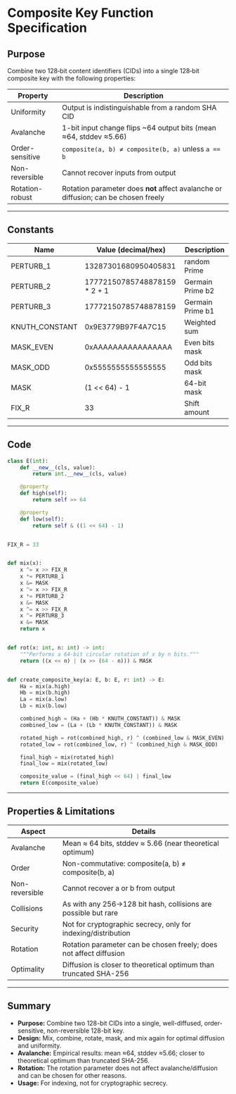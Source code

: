 # Composite Key Function Specification

## Purpose

Combine two 128‑bit content identifiers (CIDs) into a single 128‑bit composite key with the following properties:

| Property           | Description                                                                 |
|--------------------|-----------------------------------------------------------------------------|
| Uniformity         | Output is indistinguishable from a random SHA CID                       |
| Avalanche          | 1-bit input change flips ~64 output bits (mean ≈64, stddev ≈5.66)           |
| Order-sensitive    | `composite(a, b) ≠ composite(b, a)` unless `a == b`                         |
| Non-reversible     | Cannot recover inputs from output                                           |
| Rotation-robust    | Rotation parameter does **not** affect avalanche or diffusion; can be chosen freely |

---

## Constants

| Name            | Value (decimal/hex)                | Description                    |
|-----------------|------------------------------------|--------------------------------|
| PERTURB_1       | 13287301680950405831               | random Prime                   |
| PERTURB_2       | 17772150785748878159 * 2 + 1       | Germain Prime b2               |
| PERTURB_3       | 17772150785748878159               | Germain Prime b1               |
| KNUTH_CONSTANT  | 0x9E3779B97F4A7C15                 | Weighted sum                   |
| MASK_EVEN       | 0xAAAAAAAAAAAAAAAA                 | Even bits mask                 |
| MASK_ODD        | 0x5555555555555555                 | Odd bits mask                  |
| MASK            | (1 << 64) - 1                      | 64-bit mask                    |
| FIX_R           | 33                                 | Shift amount                   |

---

## Code

```python
class E(int):
    def __new__(cls, value):
        return int.__new__(cls, value)

    @property
    def high(self):
        return self >> 64

    @property
    def low(self):
        return self & ((1 << 64) - 1)


FIX_R = 33


def mix(x):
    x ^= x >> FIX_R
    x *= PERTURB_1
    x &= MASK
    x ^= x >> FIX_R
    x *= PERTURB_2
    x &= MASK
    x ^= x >> FIX_R
    x ^= PERTURB_3
    x &= MASK
    return x


def rot(x: int, n: int) -> int:
    """Performs a 64-bit circular rotation of x by n bits."""
    return ((x << n) | (x >> (64 - n))) & MASK


def create_composite_key(a: E, b: E, r: int) -> E:
    Ha = mix(a.high)
    Hb = mix(b.high)
    La = mix(a.low)
    Lb = mix(b.low)

    combined_high = (Ha + (Hb * KNUTH_CONSTANT)) & MASK
    combined_low = (La + (Lb * KNUTH_CONSTANT)) & MASK

    rotated_high = rot(combined_high, r) ^ (combined_low & MASK_EVEN)
    rotated_low = rot(combined_low, r) ^ (combined_high & MASK_ODD)

    final_high = mix(rotated_high)
    final_low = mix(rotated_low)

    composite_value = (final_high << 64) | final_low
    return E(composite_value)

```



---

## Properties & Limitations

| Aspect         | Details                                                                 |
|----------------|------------------------------------------------------------------------|
| Avalanche      | Mean ≈ 64 bits, stddev ≈ 5.66 (near theoretical optimum)               |
| Order          | Non-commutative: composite(a, b) ≠ composite(b, a)                     |
| Non-reversible | Cannot recover a or b from output                                      |
| Collisions     | As with any 256→128 bit hash, collisions are possible but rare         |
| Security       | Not for cryptographic secrecy, only for indexing/distribution          |
| Rotation       | Rotation parameter can be chosen freely; does not affect diffusion     |
| Optimality     | Diffusion is closer to theoretical optimum than truncated SHA-256      |

---

## Summary

- **Purpose:** Combine two 128-bit CIDs into a single, well-diffused, order-sensitive, non-reversible 128-bit key.
- **Design:** Mix, combine, rotate, mask, and mix again for optimal diffusion and uniformity.
- **Avalanche:** Empirical results: mean ≈64, stddev ≈5.66; closer to theoretical optimum than truncated SHA-256.
- **Rotation:** The rotation parameter does not affect avalanche/diffusion and can be chosen for other reasons.
- **Usage:** For indexing, not for cryptographic secrecy.
